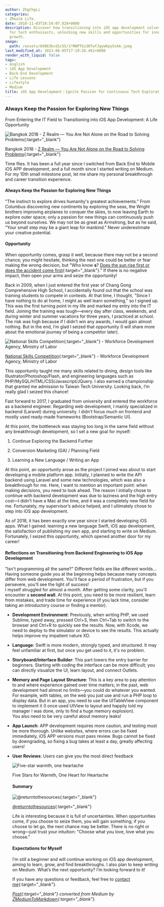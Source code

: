 ```yaml
---
author: ZhgChgLi
categories:
- ZRealm Life.
date: 2018-11-03T18:54:07.828+0000
description: Discover how transitioning into iOS app development solves career stagnation
  for tech enthusiasts, unlocking new skills and opportunities for innovation and
  growth.
image:
  path: /assets/8d863bcd1c55/1*RNPTGz30TwfJqywKpySskA.jpeg
last_modified_at: 2023-08-05T17:19:26.461+0000
render_with_liquid: false
tags:
- english
- iOS App Development
- Back-End Development
- Life Lessons
- Lifestyle
- Medium
title: iOS App Development｜Ignite Passion for Continuous Tech Exploration
---
```


### Always Keep the Passion for Exploring New Things

From Entering the IT Field to Transitioning into iOS App Development: A Life Opportunity

![Bangkok 2018 - [Z Realm — You Are Not Alone on the Road to Solving Problems](https://medium.com/u/8854784154b8){:target="_blank"}](/assets/8d863bcd1c55/1*RNPTGz30TwfJqywKpySskA.jpeg)

Bangkok 2018 - [Z Realm — You Are Not Alone on the Road to Solving Problems](https://medium.com/u/8854784154b8){:target="_blank"}

Time flies. It has been a full year since I switched from Back End to Mobile iOS APP development, and a full month since I started writing on Medium. For my 10th small milestone post, let me share my personal breakthrough and career transition experience.

#### Always Keep the Passion for Exploring New Things

"The instinct to explore drives humanity's greatest achievements." From Columbus discovering new continents by exploring the seas, the Wright brothers improving airplanes to conquer the skies, to now leaving Earth to explore outer space; only a passion for new things can continuously push us beyond ourselves. We may not be as great as Armstrong, but as he said, "Your small step may be a giant leap for mankind." Never underestimate your creative potential.

#### Opportunity

When opportunity comes, grasp it well, because there may not be a second chance; you might hesitate, thinking the next one could be better or fear making the wrong decision, but "Who know **s**? [Does the sun rise first or does the accident come first](https://www.youtube.com/watch?v=fzuy63eCUKc){:target="_blank"}." If there is no negative impact, then open your arms and seize the opportunity!

Back in 2009, when I just entered the first year of Chang Gong Comprehensive High School, I accidentally found out that the school was training students to compete in contests. At that time, I thought, "Since I have nothing to do at home, I might as well learn something," so I signed up. This was the first turning point in my life and marked my entry into the IT field. Joining the training was tough—every day after class, weekends, and during winter and summer vacations for three years, I practiced at school. The risk was high because if I didn’t win any awards, I would gain almost nothing. But in the end, I’m glad I seized that opportunity (I will share more about the emotional journey of being a competitor later).

![[National Skills Competition](https://sc.wdasec.gov.tw/home.jsp?pageno=201111010001){:target="_blank"} - Workforce Development Agency, Ministry of Labor](/assets/8d863bcd1c55/1*VGaABssIbJwjFcPw-Xvr6Q.jpeg)

[National Skills Competition](https://sc.wdasec.gov.tw/home.jsp?pageno=201111010001){:target="_blank"} - Workforce Development Agency, Ministry of Labor

This opportunity taught me many skills related to dining, design tools like Illustrator/Photoshop/Flash, and engineering languages such as PHP/MySQL/HTML/CSS/Javascript/JQuery. I also earned a championship that granted me admission to Taiwan Tech University. Looking back, I’m really glad I seized this chance!

Fast forward to 2017, I graduated from university and entered the workforce as a backend engineer. Regarding web development, I mainly specialized in backend (Laravel) during university. I didn't focus much on frontend and mostly used ready-made frameworks (Bootstrap/Semantic UI).

At this point, the bottleneck was staying too long in the same field without any breakthrough development, so I set a new goal for myself:

1. Continue Exploring the Backend Further

2. Conversion Marketing (GA) / Planning Field

3. Learning a New Language / Writing an App

At this point, an opportunity arose as the project I joined was about to start developing a mobile platform app. Initially, I planned to write the API backend using Laravel and some new technologies, which was also a breakthrough for me. Here, I want to mention an important point: when making decisions, you need to look ahead. The reason I initially chose to continue with backend development was due to laziness and the high entry cost—I didn’t have a Mac at the time, and it was a completely new field for me. Fortunately, my supervisor’s advice helped, and I ultimately chose to step into iOS app development.

As of 2018, it has been exactly one year since I started developing iOS apps. What I gained: learning a new language Swift, iOS app development, the satisfaction of publishing my own app, and starting to write on Medium. Fortunately, I seized this opportunity, which opened another door for my career!

#### Reflections on Transitioning from Backend Engineering to iOS App Development

"Isn't programming all the same?" Different fields are like different worlds...  
Having someone guide you at the beginning helps because many concepts differ from web development. You'll face a period of frustration, but if you persevere, you'll see the light of success!  
I myself struggled for almost a month. After getting some clarity, you'll encounter a **second wall**. At this point, you need to be more resilient, learn from mistakes, and trade time for experience (if you lack time, consider taking an introductory course or finding a mentor).

- **Development Environment**: Previously, when writing PHP, we used Sublime, typed away, pressed Ctrl+S, then Ctrl+Tab to switch to the browser and Ctrl+R to quickly see the results. Now, with Xcode, we need to deploy to the simulator or device to see the results. This actually helps improve my impatient nature XD.

- **Language**: Swift is more modern, strongly typed, and structured. It may feel unfamiliar at first, but once you get used to it, it's no problem.

- **Storyboard/Interface Builder**: This part lowers the entry barrier for beginners. Starting with coding the interface can be more difficult; you can directly visualize the UI, learn layout, and connect Outlets.

- **Memory and Page Layout Structure**: This is a key area to pay attention to and where experience gained over time matters; in the past, web development had almost no limits—you could do whatever you wanted. For example, with tables, on the web you just use <table> and run a PHP loop to display data. But in an app, you need to use the UITableView component to implement it (I once used UIView to layout and happily told my manager I was done, only to find a huge memory explosion).  
  You also need to be very careful about memory leaks!

- **App Launch**: APP development requires more caution, and testing must be more thorough. Unlike websites, where errors can be fixed immediately, iOS APP versions must pass review. Bugs cannot be fixed by downgrading, so fixing a bug takes at least a day, greatly affecting users!

- **User Reviews**: Users can give you the most direct feedback

![Five-star warmth, one heartache](/assets/8d863bcd1c55/1*ltK4MF_zb8DjfTQO1qdo0Q.jpeg)

Five Stars for Warmth, One Heart for Heartache

#### Summary

![[@returntothesources](http://returntothesources.blogspot.com/2015/02/life-is-like-box-of-chocolates.html){:target="_blank"}](/assets/8d863bcd1c55/1*lpV62VYlzuCUa67iIG2svQ.png)

[@returntothesources](http://returntothesources.blogspot.com/2015/02/life-is-like-box-of-chocolates.html){:target="_blank"}

Life is interesting because it is full of uncertainties. When opportunities come, if you choose to seize them, you will gain something; if you choose to let go, the next chance may be better. There is no right or wrong—just trust your intuition: "Choose what you love, love what you choose."

#### Expectations for Myself

I’m still a beginner and will continue working on iOS app development, aiming to learn, grow, and find breakthroughs. I also plan to keep writing on Medium. What’s the next opportunity? I’m looking forward to it!

If you have any questions or feedback, feel free to [contact me](https://www.zhgchg.li/contact){:target="_blank"}.

*[Post](https://medium.com/zrealm-life/%E6%B0%B8%E9%81%A0%E4%BF%9D%E6%8C%81%E6%8E%A2%E7%B4%A2%E6%96%B0%E4%BA%8B%E7%89%A9%E7%9A%84%E7%86%B1%E5%BF%B1-8d863bcd1c55){:target="_blank"} converted from Medium by [ZMediumToMarkdown](https://github.com/ZhgChgLi/ZMediumToMarkdown){:target="_blank"}.*